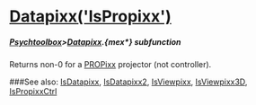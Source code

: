 # [Datapixx('IsPropixx')](Datapixx-IsPropixx) 
##### [Psychtoolbox](Psychtoolbox)>[Datapixx](Datapixx).{mex*} subfunction


Returns non-0 for a [PROPixx](PROPixx) projector (not controller).  
  


###See also:
[IsDatapixx](Datapixx-IsDatapixx), [IsDatapixx2](Datapixx-IsDatapixx2), [IsViewpixx](Datapixx-IsViewpixx), [IsViewpixx3D](Datapixx-IsViewpixx3D), [IsPropixxCtrl](Datapixx-IsPropixxCtrl)
